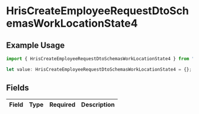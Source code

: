 # HrisCreateEmployeeRequestDtoSchemasWorkLocationState4

## Example Usage

```typescript
import { HrisCreateEmployeeRequestDtoSchemasWorkLocationState4 } from "@stackone/stackone-client-ts/sdk/models/shared";

let value: HrisCreateEmployeeRequestDtoSchemasWorkLocationState4 = {};
```

## Fields

| Field       | Type        | Required    | Description |
| ----------- | ----------- | ----------- | ----------- |